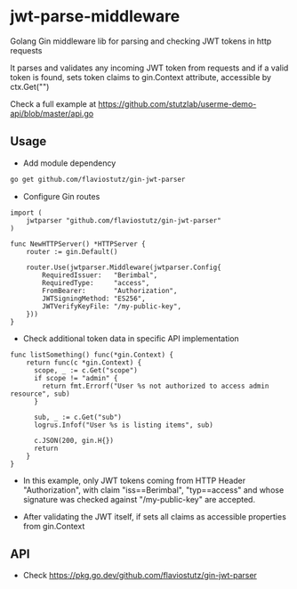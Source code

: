 # jwt-parse-middleware
Golang Gin middleware lib for parsing and checking JWT tokens in http requests

It parses and validates any incoming JWT token from requests and if a valid token is found, sets token claims to gin.Context attribute, accessible by ctx.Get("<claimname>")

Check a full example at https://github.com/stutzlab/userme-demo-api/blob/master/api.go

## Usage

* Add module dependency

```sh
go get github.com/flaviostutz/gin-jwt-parser
```

* Configure Gin routes

```golang
import (
    jwtparser "github.com/flaviostutz/gin-jwt-parser"
)

func NewHTTPServer() *HTTPServer {
    router := gin.Default()

    router.Use(jwtparser.Middleware(jwtparser.Config{
        RequiredIssuer:   "Berimbal",
        RequiredType:     "access",
        FromBearer:       "Authorization",
        JWTSigningMethod: "ES256",
        JWTVerifyKeyFile: "/my-public-key",
    }))
}
```

* Check additional token data in specific API implementation

```golang
func listSomething() func(*gin.Context) {
    return func(c *gin.Context) {
      scope, _ := c.Get("scope")
      if scope != "admin" {
        return fmt.Errorf("User %s not authorized to access admin resource", sub)
      }

      sub, _ := c.Get("sub")
      logrus.Infof("User %s is listing items", sub)

      c.JSON(200, gin.H{})
      return
    }
}
```

* In this example, only JWT tokens coming from HTTP Header "Authorization", with claim "iss==Berimbal", "typ==access" and whose signature was checked against "/my-public-key" are accepted.

* After validating the JWT itself, if sets all claims as accessible properties from gin.Context

## API

* Check https://pkg.go.dev/github.com/flaviostutz/gin-jwt-parser

